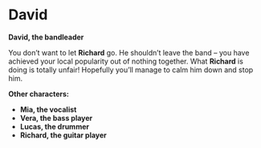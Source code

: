 # David

__David, the bandleader__

You don’t want to let __Richard__ go. He shouldn’t leave the band – you have achieved your local popularity out of nothing together. What __Richard__ is doing is totally unfair! Hopefully you’ll manage to calm him down and stop him.

<!-- novy sloupec -->

__Other characters:__

- __Mia, the vocalist__
- __Vera, the bass player__
- __Lucas, the drummer__
- __Richard, the guitar player__
